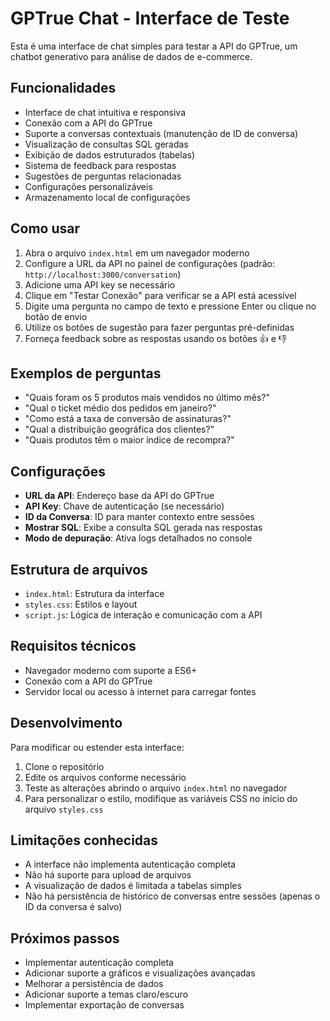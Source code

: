# GPTrue Chat - Interface de Teste

Esta é uma interface de chat simples para testar a API do GPTrue, um chatbot generativo para análise de dados de e-commerce.

## Funcionalidades

- Interface de chat intuitiva e responsiva
- Conexão com a API do GPTrue
- Suporte a conversas contextuais (manutenção de ID de conversa)
- Visualização de consultas SQL geradas
- Exibição de dados estruturados (tabelas)
- Sistema de feedback para respostas
- Sugestões de perguntas relacionadas
- Configurações personalizáveis
- Armazenamento local de configurações

## Como usar

1. Abra o arquivo `index.html` em um navegador moderno
2. Configure a URL da API no painel de configurações (padrão: `http://localhost:3000/conversation`)
3. Adicione uma API key se necessário
4. Clique em "Testar Conexão" para verificar se a API está acessível
5. Digite uma pergunta no campo de texto e pressione Enter ou clique no botão de envio
6. Utilize os botões de sugestão para fazer perguntas pré-definidas
7. Forneça feedback sobre as respostas usando os botões 👍 e 👎

## Exemplos de perguntas

- "Quais foram os 5 produtos mais vendidos no último mês?"
- "Qual o ticket médio dos pedidos em janeiro?"
- "Como está a taxa de conversão de assinaturas?"
- "Qual a distribuição geográfica dos clientes?"
- "Quais produtos têm o maior índice de recompra?"

## Configurações

- **URL da API**: Endereço base da API do GPTrue
- **API Key**: Chave de autenticação (se necessário)
- **ID da Conversa**: ID para manter contexto entre sessões
- **Mostrar SQL**: Exibe a consulta SQL gerada nas respostas
- **Modo de depuração**: Ativa logs detalhados no console

## Estrutura de arquivos

- `index.html`: Estrutura da interface
- `styles.css`: Estilos e layout
- `script.js`: Lógica de interação e comunicação com a API

## Requisitos técnicos

- Navegador moderno com suporte a ES6+
- Conexão com a API do GPTrue
- Servidor local ou acesso à internet para carregar fontes

## Desenvolvimento

Para modificar ou estender esta interface:

1. Clone o repositório
2. Edite os arquivos conforme necessário
3. Teste as alterações abrindo o arquivo `index.html` no navegador
4. Para personalizar o estilo, modifique as variáveis CSS no início do arquivo `styles.css`

## Limitações conhecidas

- A interface não implementa autenticação completa
- Não há suporte para upload de arquivos
- A visualização de dados é limitada a tabelas simples
- Não há persistência de histórico de conversas entre sessões (apenas o ID da conversa é salvo)

## Próximos passos

- Implementar autenticação completa
- Adicionar suporte a gráficos e visualizações avançadas
- Melhorar a persistência de dados
- Adicionar suporte a temas claro/escuro
- Implementar exportação de conversas 
